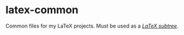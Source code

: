 # latex-common

Common files for my LaTeX projects. Must be used as a [*LaTeX subtree*](https://www.atlassian.com/blog/git/alternatives-to-git-submodule-git-subtree).
